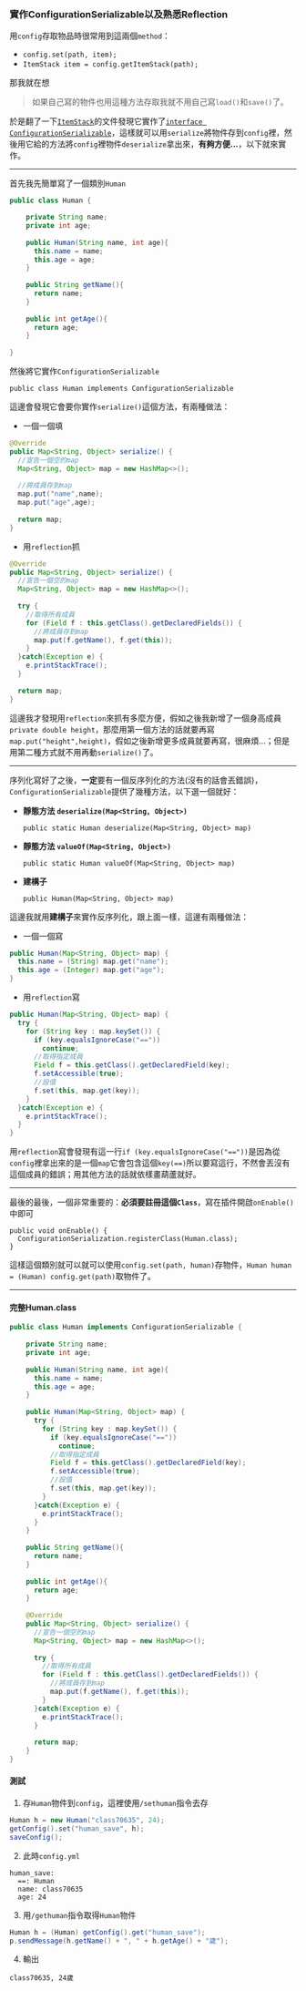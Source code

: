 ### 實作ConfigurationSerializable以及熟悉Reflection
用`config`存取物品時很常用到這兩個`method`：
* `config.set(path, item);`
* `ItemStack item = config.getItemStack(path);`

那我就在想
> 如果自己寫的物件也用這種方法存取我就不用自己寫`load()`和`save()`了。

於是翻了一下[`ItemStack`][item_doc]的文件發現它實作了[`interface ConfigurationSerializable`][cs_doc]，這樣就可以用`serialize`將物件存到`config`裡，然後用它給的方法將`config`裡物件`deserialize`拿出來，**有夠方便...**，以下就來實作。

[item_doc]: https://hub.spigotmc.org/javadocs/spigot/org/bukkit/inventory/ItemStack.html
[cs_doc]: https://hub.spigotmc.org/javadocs/spigot/org/bukkit/configuration/serialization/ConfigurationSerializable.html
***
首先我先簡單寫了一個類別`Human`
```Java
public class Human {

    private String name;
    private int age;
    
    public Human(String name, int age){
      this.name = name;
      this.age = age;
    }
    
    public String getName(){
      return name;
    }
    
    public int getAge(){
      return age;
    }
    
}
```
然後將它實作`ConfigurationSerializable`  

    public class Human implements ConfigurationSerializable

這邊會發現它會要你實作`serialize()`這個方法，有兩種做法：
* 一個一個填
```Java
@Override
public Map<String, Object> serialize() {
  //宣告一個空的map
  Map<String, Object> map = new HashMap<>();
    
  //將成員存到map
  map.put("name",name);
  map.put("age",age);
    
  return map;
}
```
* 用`reflection`抓
```Java
@Override
public Map<String, Object> serialize() {
  //宣告一個空的map
  Map<String, Object> map = new HashMap<>();
    
  try {
    //取得所有成員
    for (Field f : this.getClass().getDeclaredFields()) {
      //將成員存到map
      map.put(f.getName(), f.get(this));
    }
  }catch(Exception e) {
    e.printStackTrace();
  }
    
  return map;
}
```
這邊我才發現用`reflection`來抓有多麼方便，假如之後我新增了一個身高成員`private double height`，那麼用第一個方法的話就要再寫`map.put("height",height)`，假如之後新增更多成員就要再寫，很麻煩...；但是用第二種方式就不用再動`serialize()`了。
***
序列化寫好了之後，**一定**要有一個反序列化的方法(沒有的話會丟錯誤)，`ConfigurationSerializable`提供了幾種方法，以下選一個就好：
* **靜態方法 `deserialize(Map<String, Object>)`**

      public static Human deserialize(Map<String, Object> map)

* **靜態方法 `valueOf(Map<String, Object>)`**

      public static Human valueOf(Map<String, Object> map)
* **建構子**

      public Human(Map<String, Object> map)

這邊我就用**建構子**來實作反序列化，跟上面一樣，這邊有兩種做法：
* 一個一個寫
```Java
public Human(Map<String, Object> map) {
  this.name = (String) map.get("name");
  this.age = (Integer) map.get("age");
}
```
* 用`reflection`寫
```Java
public Human(Map<String, Object> map) {
  try {
    for (String key : map.keySet()) {
      if (key.equalsIgnoreCase("=="))
        continue;
      //取得指定成員
      Field f = this.getClass().getDeclaredField(key);
      f.setAccessible(true);
      //設值
      f.set(this, map.get(key));
    }
  }catch(Exception e) {
    e.printStackTrace();
  }
}
```
用`reflection`寫會發現有這一行`if (key.equalsIgnoreCase("=="))`是因為從`config`裡拿出來的是一個`map`它會包含這個`key(==)`所以要寫這行，不然會丟沒有這個成員的錯誤；用其他方法的話就依樣畫葫蘆就好。
***
最後的最後，一個非常重要的：**必須要註冊這個`Class`**，寫在插件開啟`onEnable()`中即可

    public void onEnable() {
      ConfigurationSerialization.registerClass(Human.class);
    }

這樣這個類別就可以就可以使用`config.set(path, human)`存物件，`Human human = (Human) config.get(path)`取物件了。
***
#### 完整Human.class

```Java
public class Human implements ConfigurationSerializable {
  
    private String name;
    private int age;
    
    public Human(String name, int age){
      this.name = name;
      this.age = age;
    }
    
    public Human(Map<String, Object> map) {
      try {
        for (String key : map.keySet()) {
          if (key.equalsIgnoreCase("=="))
            continue;
          //取得指定成員
          Field f = this.getClass().getDeclaredField(key);
          f.setAccessible(true);
          //設值
          f.set(this, map.get(key));
        }
      }catch(Exception e) {
        e.printStackTrace();
      }
    }
    
    public String getName(){
      return name;
    }
    
    public int getAge(){
      return age;
    }
    
    @Override
    public Map<String, Object> serialize() {
      //宣告一個空的map
      Map<String, Object> map = new HashMap<>();
    
      try {
        //取得所有成員
        for (Field f : this.getClass().getDeclaredFields()) {
          //將成員存到map
          map.put(f.getName(), f.get(this));
        }
      }catch(Exception e) {
        e.printStackTrace();
      }
    
      return map;
    }
}
```
#### 測試
1. 存`Human`物件到`config`，這裡使用`/sethuman`指令去存
```Java
Human h = new Human("class70635", 24);
getConfig().set("human_save", h);
saveConfig();
```
2. 此時`config.yml`  
```
human_save:
  ==: Human
  name: class70635
  age: 24
```
3. 用`/gethuman`指令取得`Human`物件
```Java
Human h = (Human) getConfig().get("human_save");
p.sendMessage(h.getName() + ", " + h.getAge() + "歲");
```
4. 輸出
```
class70635, 24歲
```









